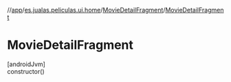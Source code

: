//[app](../../../index.md)/[es.jualas.peliculas.ui.home](../index.md)/[MovieDetailFragment](index.md)/[MovieDetailFragment](-movie-detail-fragment.md)

# MovieDetailFragment

[androidJvm]\
constructor()
